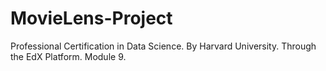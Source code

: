 # MovieLens-Project
Professional Certification in Data Science. By Harvard University. Through the EdX Platform. Module 9.
